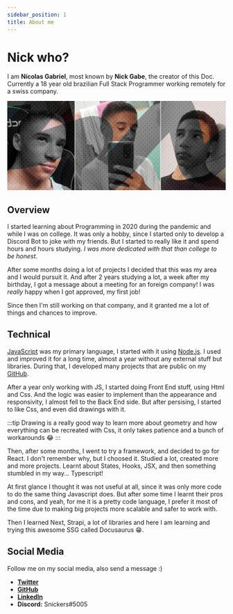```yaml
---
sidebar_position: 1
title: About me
---
```


# Nick who?
I am **Nícolas Gabriel**, most known by **Nick Gabe**, the creator of this Doc.
Currently a 18 year old brazilian Full Stack Programmer working remotely for a swiss company.

![myself](../assets/nick-gabe.png)

## Overview

I started learning about Programming in 2020 during the pandemic and while I was on college. It was only a hobby, since I started only to develop a Discord Bot to joke with my friends. But I started to really like it and spend hours and hours studying. *I was more dedicated with that than college to be honest*.

After some months doing a lot of projects I decided that this was my area and I would pursuit it. And after 2 years studying a lot, a week after my birthday, I got a message about a meeting for an foreign company! I was *really* happy when I got approved, my first job!

Since then I'm still working on that company, and it granted me a lot of things and chances to improve.

## Technical

[JavaScript](https://developer.mozilla.org/pt-BR/docs/Web/JavaScript) was my primary language, I started with it using [Node.js](https://nodejs.org/en/). I used and improved it for a long time, almost a year without any external stuff but libraries. During that, I developed many projects that are public on my [GitHub](https://github.com/nick-gabe).

After a year only working with JS, I started doing Front End stuff, using Html and Css. And the logic was easier to implement than the appearance and responsivity, I almost fell to the Back End side. But after persising, I started to like Css, and even did drawings with it.

:::tip
Drawing is a really good way to learn more about geometry and how everything can be recreated with Css, it only takes patience and a bunch of workarounds 😂
:::

Then, after some months, I went to try a framework, and decided to go for React. I don't remember why, but I choosed it. Studied a lot, created more and more projects. Learnt about States, Hooks, JSX, and then something stumbled in my way... Typescript!

At first glance I thought it was not useful at all, since it was only more code to do the same thing Javascript does. But after some time I learnt their pros and cons, and yeah, for me it is a pretty code language, I prefer it most of the time due to making big projects more scalable and safer to work with.

Then I learned Next, Strapi, a lot of libraries and here I am learning and trying this awesome SSG called Docusaurus 😁.

## Social Media

Follow me on my social media, also send a message :)
- **[Twitter](https://twitter.com/mynickisnick_)**
- **[GitHub](https://github.com/nick-gabe)**
- **[LinkedIn](https://linkedin.com/in/nicolas-gabriel)**
- **Discord:** Snickers#5005